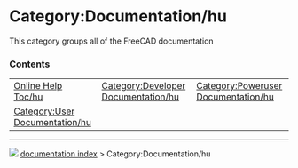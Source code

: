 # Category:Documentation/hu
This category groups all of the FreeCAD documentation

### Contents

|     |     |     |
| --- | --- | --- |
| [Online Help Toc/hu](Online_Help_Toc/hu.md) | [Category:Developer Documentation/hu](Category_Developer_Documentation/hu.md) | [Category:Poweruser Documentation/hu](Category_Poweruser_Documentation/hu.md) |
| [Category:User Documentation/hu](Category_User_Documentation/hu.md) |



---
![](images/Right_arrow.png) [documentation index](../README.md) > Category:Documentation/hu
